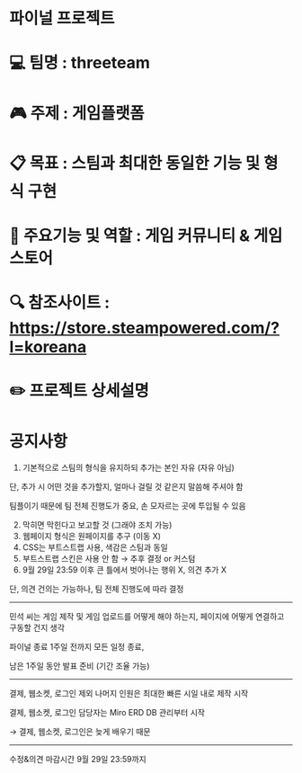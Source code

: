 # 파이널 프로젝트 

# 💻 팀명 : threeteam
# 🎮 주제 : 게임플랫폼
# 📋 목표 : 스팀과 최대한 동일한 기능 및 형식 구현 
# 🛒 주요기능 및 역할 : 게임 커뮤니티 & 게임 스토어
# 🔍 참조사이트 : https://store.steampowered.com/?l=koreana
# ✏️ 프로젝트 상세설명 


# 공지사항
1. 기본적으로 스팀의 형식을 유지하되 추가는 본인 자유 (자유 아님)

단, 추가 시 어떤 것을 추가할지, 얼마나 걸릴 것 같은지 말씀해 주셔야 함

팀플이기 때문에 팀 전체 진행도가 중요, 손 모자르는 곳에 투입될 수 있음

2. 막히면 막힌다고 보고할 것 (그래야 조치 가능)
3. 웹페이지 형식은 원페이지를 추구 (이동 X)
4. CSS는 부트스트랩 사용, 색감은 스팀과 동일
5. 부트스트랩 스킨은 사용 안 함 → 추후 결정 or 커스텀
6. 9월 29일 23:59 이후 큰 틀에서 벗어나는 행위 X, 의견 추가 X

단, 의견 건의는 가능하나, 팀 전체 진행도에 따라 결정

---

민석 씨는 게임 제작 및 게임 업로드를 어떻게 해야 하는지, 페이지에 어떻게 연결하고 구동할 건지 생각

파이널 종료 1주일 전까지 모든 일정 종료,

남은 1주일 동안 발표 준비 (기간 조율 가능)

---

결제, 웹소켓, 로그인 제외 나머지 인원은 최대한 빠른 시일 내로 제작 시작

결제, 웹소켓, 로그인 담당자는 Miro ERD DB 관리부터 시작

→ 결제, 웹소켓, 로그인은 늦게 배우기 때문 


---
수정&의견 마감시간  9월 29일 23:59까지

